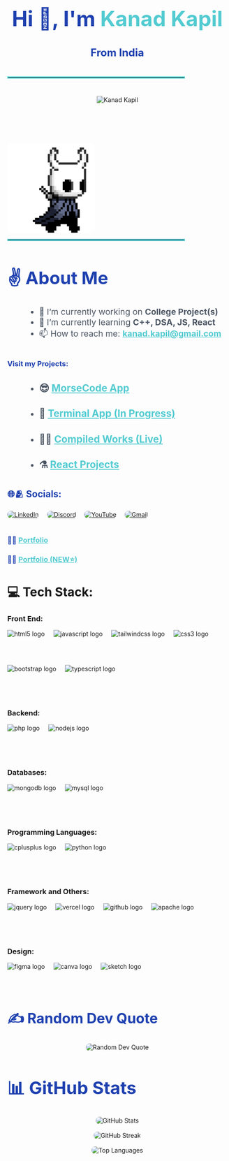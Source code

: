 <!-- Centered Header Section -->
<h1 align="center" style="margin-bottom: 30px; font-size: 3rem; color: #1e40af;">Hi 👋, I'm <span style="color: #52cbd1;">Kanad Kapil</span></h1>
<h3 align="center" style="margin-bottom: 40px; font-size: 1.5rem; color: #1e40af;">From India</h3>
<hr style="margin-bottom: 40px; border: 2px solid #52cbd1; width: 80%;">

<!-- Typing Text Banner -->
<p align="center" style="margin-bottom: 40px;">
  <img src="https://readme-typing-svg.demolab.com/?lines=Computer%20Science%20Student;Web%20Developer;Data%20Scientist&font=Silkscreen&center=true&width=800&height=57&color=52cbd1&vCenter=true&pause=300&size=44" alt="Kanad Kapil" />
</p>
  <br><br><br>
  <img align="center" src="https://raw.githubusercontent.com/TanZng/TanZng/master/assets/hollor_knight3.gif" width="200" style="border-radius: 10px;">
  <br>
</p>
<hr style="margin-bottom: 40px; border: 2px solid #52cbd1; width: 80%;">

<!-- About Me Section -->
<h1 style="font-size: 2.5rem; color: #1e40af;">✌️ About Me</h1>
<ul style="margin-left: 40px; margin-bottom: 40px; font-size: 1.2rem; color: #4b5563;">
  <li>🔭 I’m currently working on <strong>College Project(s)</strong></li>
  <li>🌱 I’m currently learning <strong>C++, DSA, JS, React</strong></li>
  <li>📫 How to reach me: <strong><a href="mailto:kanad.kapil@gmail.com" style="color: #52cbd1;">kanad.kapil@gmail.com</a></strong></li>
</ul>

<h3 style="color: #1e40af;">Visit my Projects:</h3>
<ul style="margin-left: 40px; margin-bottom: 40px; font-size: 1.2rem; color: #4b5563;">
  <li><h3>😎 <a href="https://kanadkapil.github.io/MorseCode-WebApp" target="_blank" rel="noopener noreferrer" style="color: #52cbd1;">MorseCode App</a></h3></li>
  <li><h3>💾 <a href="https://kanadkapil.github.io/Portfolio_terminal" target="_blank" rel="noopener noreferrer" style="color: #52cbd1;">Terminal App (In Progress)</a></h3></li>
  <li><h3>👨‍⚕️ <a href="https://kanadkapil.github.io/Web-Works-Live" target="_blank" rel="noopener noreferrer" style="color: #52cbd1;">Compiled Works (Live)</a></h3></li>
  <li><h3>⚗️ <a href="https://github.com/kanadkapil/ReactProjects" target="_blank" rel="noopener noreferrer" style="color: #52cbd1;">React Projects </a></h3></li>
</ul>

<!-- Socials Section -->
<h2 style="color: #1e40af;">🌐🫂 Socials:</h2>
<div align="left" style="margin-bottom: 40px;">
  <a href="https://www.linkedin.com/in/kanadkapil/" target=""><img src="https://raw.githubusercontent.com/maurodesouza/profile-readme-generator/master/src/assets/icons/social/linkedin/default.svg" width="52" height="40" alt="LinkedIn" style="margin-right: 15px; border-radius: 8px;" /></a>
  <a href="https://discord.com/users/anushtup" target=""><img src="https://raw.githubusercontent.com/maurodesouza/profile-readme-generator/master/src/assets/icons/social/discord/default.svg" width="52" height="40" alt="Discord" style="margin-right: 15px; border-radius: 8px;" /></a>
  <a href="https://www.youtube.com/@anush_tup" target=""><img src="https://raw.githubusercontent.com/maurodesouza/profile-readme-generator/master/src/assets/icons/social/youtube/default.svg" width="52" height="40" alt="YouTube" style="margin-right: 15px; border-radius: 8px;" /></a>
  <a href="mailto:kanadkapil@gmail.com" target=""><img src="https://raw.githubusercontent.com/maurodesouza/profile-readme-generator/master/src/assets/icons/social/gmail/default.svg" width="52" height="40" alt="Gmail" style="margin-right: 15px; border-radius: 8px;" /></a>
</div>

<h3 style="color: #1e40af;">👨‍⚕️ <a href="https://kanadkapil.github.io/Folio-live" style="color: #52cbd1;">Portfolio</a></h3>
<h3 style="color: #1e40af;">👨‍⚕️ <a href="https://kanadkapil.github.io/Personal-Portfolio-Live/" style="color: #52cbd1;">Portfolio (NEW⭐)</a></h3>


<h1>💻 Tech Stack:</h1>

<h3>Front End:</h3>
<div align="left" style="margin-bottom: 40px; display: flex; flex-wrap: wrap; gap: 20px;">
  <img src="https://cdn.jsdelivr.net/gh/devicons/devicon/icons/html5/html5-original.svg" height="60" alt="html5 logo" />
  <img src="https://cdn.jsdelivr.net/gh/devicons/devicon/icons/javascript/javascript-original.svg" height="60" alt="javascript logo" />
  <img src="https://skillicons.dev/icons?i=tailwind" height="60" alt="tailwindcss logo" />
  <img src="https://cdn.simpleicons.org/css3/1572B6" height="60" alt="css3 logo" />
  <img src="https://cdn.simpleicons.org/bootstrap/7952B3" height="60" alt="bootstrap logo" />
  <img src="https://cdn.jsdelivr.net/gh/devicons/devicon/icons/typescript/typescript-original.svg" height="60" alt="typescript logo" />
</div>

<h3>Backend:</h3>
<div align="left" style="margin-bottom: 40px; display: flex; flex-wrap: wrap; gap: 20px;">
  <img src="https://cdn.simpleicons.org/php/777BB4" height="60" alt="php logo" />
  <img src="https://cdn.simpleicons.org/nodedotjs/339933" height="60" alt="nodejs logo" />
</div>

<h3>Databases:</h3>
<div align="left" style="margin-bottom: 40px; display: flex; flex-wrap: wrap; gap: 20px;">
  <img src="https://skillicons.dev/icons?i=mongodb" height="60" alt="mongodb logo" />
  <img src="https://cdn.simpleicons.org/mysql/4479A1" height="60" alt="mysql logo" />
</div>

<h3>Programming Languages:</h3>
<div align="left" style="margin-bottom: 40px; display: flex; flex-wrap: wrap; gap: 20px;">
  <img src="https://cdn.simpleicons.org/c++/00599C" height="60" alt="cplusplus logo" />
  <img src="https://cdn.jsdelivr.net/gh/devicons/devicon/icons/python/python-original.svg" height="60" alt="python logo" />
</div>

<h3>Framework and Others:</h3>
<div align="left" style="margin-bottom: 40px; display: flex; flex-wrap: wrap; gap: 20px;">
  <img src="https://skillicons.dev/icons?i=jquery" height="60" alt="jquery logo" />
  <img src="https://skillicons.dev/icons?i=vercel" height="60" alt="vercel logo" />
  <img src="https://skillicons.dev/icons?i=github" height="60" alt="github logo" />
  <img src="https://cdn.jsdelivr.net/gh/devicons/devicon/icons/apache/apache-original.svg" height="60" alt="apache logo" />
</div>

<h3>Design:</h3>
<div align="left" style="margin-bottom: 40px; display: flex; flex-wrap: wrap; gap: 20px;">
  <img src="https://cdn.jsdelivr.net/gh/devicons/devicon/icons/figma/figma-original.svg" height="60" alt="figma logo" />
  <img src="https://cdn.jsdelivr.net/gh/devicons/devicon/icons/canva/canva-original.svg" height="60" alt="canva logo" />
  <img src="https://skillicons.dev/icons?i=sketchup" height="60" alt="sketch logo" />
</div>


<!-- Random Dev Quote -->
<h2 style="font-size: 2rem; color: #1e40af;">✍️ Random Dev Quote</h2>
<p align="center" style="margin-bottom: 40px;">
  <img src="https://quotes-github-readme.vercel.app/api?type=vetical&theme=radical" alt="Random Dev Quote" style="border-radius: 8px;" />
</p>

<!-- GitHub Stats Section -->
<h1 style="font-size: 2.5rem; color: #1e40af;">📊 GitHub Stats</h1>
<div align="center" style="margin-bottom: 40px;">
  <img src="https://github-readme-stats.vercel.app/api?username=kanadkapil&theme=blue-green&hide_border=false&include_all_commits=false&count_private=true" alt="GitHub Stats" style="border-radius: 8px;" /><br/><br/>
  <img src="https://github-readme-streak-stats.herokuapp.com/?user=kanadkapil&theme=blue-green&hide_border=false" alt="GitHub Streak" style="border-radius: 8px;" /><br/><br/>
  <img src="https://github-readme-stats.vercel.app/api/top-langs/?username=kanadkapil&theme=blue-green&hide_border=false&include_all_commits=false&count_private=true&layout=compact" alt="Top Languages" style="border-radius: 8px;" />
</div>
